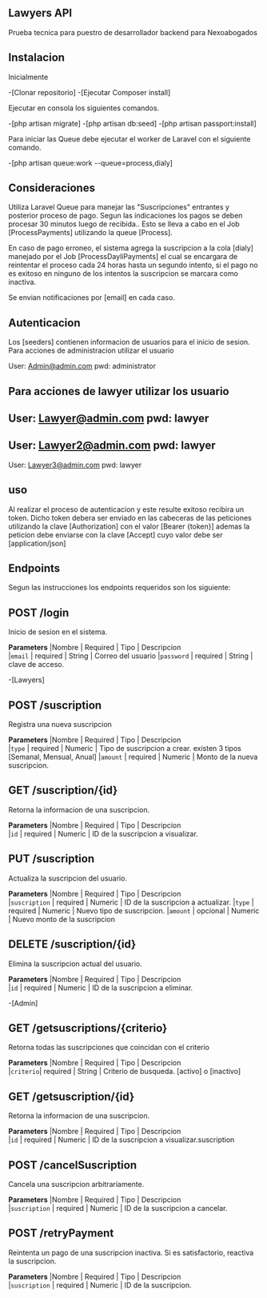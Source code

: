 ## Lawyers API

Prueba tecnica para puestro de desarrollador backend para Nexoabogados

## Instalacion

Inicialmente

-[Clonar repositorio]
-[Ejecutar Composer install]

Ejecutar en consola los siguientes comandos.

-[php artisan migrate]
-[php artisan db:seed]
-[php artisan passport:install]

Para iniciar las Queue debe ejecutar el worker de Laravel con el siguiente comando.

-[php artisan queue:work --queue=process,dialy]

## Consideraciones

Utiliza Laravel Queue para manejar las "Suscripciones" entrantes y posterior proceso de pago.
Segun las indicaciones los pagos se deben procesar 30 minutos luego de recibida.. Esto se lleva a cabo en el Job [ProcessPayments] utilizando la queue [Process].

En caso de pago erroneo, el sistema agrega la suscripcion a la cola [dialy] manejado por el Job [ProcessDayliPayments] el cual se encargara de reintentar el proceso cada 24 horas hasta un segundo intento, si el pago no es exitoso en ninguno de los intentos la suscripcion se marcara como inactiva.

Se envian notificaciones por [email] en cada caso.

## Autenticacion

Los [seeders] contienen informacion de usuarios para el inicio de sesion.
Para acciones de administracion utilizar el usuario

User: Admin@admin.com
pwd:  administrator

Para acciones de lawyer utilizar los usuario
-----------------------
User: Lawyer@admin.com
pwd:  lawyer
-----------------------
User: Lawyer2@admin.com
pwd:  lawyer
-----------------------
User: Lawyer3@admin.com
pwd:  lawyer

## uso

Al realizar el proceso de autenticacion y este resulte exitoso recibira un token.
Dicho token debera ser enviado en las cabeceras de las peticiones utilizando la clave [Authorization] con el valor [Bearer {token}]
ademas la peticion debe enviarse con la clave [Accept] cuyo valor debe ser [application/json]

## Endpoints

Segun las instrucciones los endpoints requeridos son los siguiente:

## POST /login

Inicio de sesion en el sistema.

**Parameters**
|Nombre     | Required |  Tipo    | Descripcion  
|`email`    | required | String   | Correo del usuario
|`password` | required | String   | clave de acceso.

-[Lawyers]

## POST /suscription

Registra una nueva suscripcion

**Parameters**
|Nombre    | Required |  Tipo     | Descripcion  
|`type`    | required | Numeric   | Tipo de suscripcion a crear. existen 3 tipos [Semanal, Mensual, Anual]
|`amount`  | required | Numeric   | Monto de la nueva suscripcion.


## GET /suscription/{id}

Retorna la informacion de una suscripcion.

**Parameters**
|Nombre    | Required |  Tipo     | Descripcion  
|`id`      | required | Numeric   | ID de la suscripcion a visualizar.

## PUT /suscription

Actualiza la suscripcion del usuario.

**Parameters**
|Nombre        | Required |  Tipo     | Descripcion  
|`suscription` | required | Numeric   | ID de la suscripcion a actualizar.
|`type`        | required | Numeric   | Nuevo tipo de suscripcion.
|`amount`      | opcional | Numeric   | Nuevo monto de la suscripcion

## DELETE /suscription/{id}

Elimina la suscripcion actual del usuario.

**Parameters**
|Nombre    | Required |  Tipo     | Descripcion  
|`id`      | required | Numeric   | ID de la suscripcion a eliminar.


-[Admin]

## GET /getsuscriptions/{criterio}

Retorna todas las suscripciones que coincidan con el criterio

**Parameters**
|Nombre    | Required |  Tipo     | Descripcion  
|`criterio`| required | String    | Criterio de busqueda. [activo] o [inactivo]

## GET /getsuscription/{id}

Retorna la informacion de una suscripcion.

**Parameters**
|Nombre    | Required |  Tipo     | Descripcion  
|`id`      | required | Numeric   | ID de la suscripcion a visualizar.suscription

## POST /cancelSuscription

Cancela una suscripcion arbitrariamente.

**Parameters**
|Nombre         | Required |  Tipo     | Descripcion  
|`suscription`  | required | Numeric   | ID de la suscripcion a cancelar.

## POST /retryPayment

Reintenta un pago de una suscripcion inactiva.
Si es satisfactorio, reactiva la suscripcion.

**Parameters**
|Nombre         | Required |  Tipo     | Descripcion  
|`suscription`  | required | Numeric   | ID de la suscripcion.

